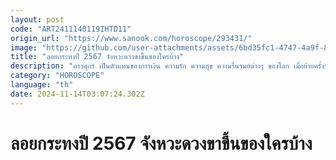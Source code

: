 ```yaml
---
layout: post
code: "ART2411140119IHTD11"
origin_url: "https://www.sanook.com/horoscope/293431/"
image: "https://github.com/user-attachments/assets/6bd35fc1-4747-4a9f-8a62-d3894ecdb89b"
title: "ลอยกระทงปี 2567 จังหวะดวงขาขึ้นของใครบ้าง"
description: "ดาวศุกร์ เป็นตัวแทนของการเงิน ความรัก ความสุข ความรื่นรมย์ต่างๆ ของโลก เมื่อย้ายครั้งนี้ คาบเกี่ยวในช่วงลอยกระทงพอดีเชียว มาดูกันใครกันบ้างนะ จะดวงรุ่งพุ่งกันด้านใดบ้าง มี 5 ราศี ลัคนาราศีที่ได้รับผลดีกับดาวศุกร์ดวงดี"
category: "HOROSCOPE"
language: "th"
date: 2024-11-14T03:07:24.302Z
---
```


# ลอยกระทงปี 2567 จังหวะดวงขาขึ้นของใครบ้าง